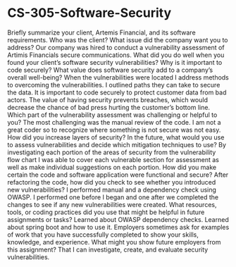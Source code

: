 # CS-305-Software-Security

Briefly summarize your client, Artemis Financial, and its software requirements. Who was the client? What issue did the company want you to address?
Our company was hired to conduct a vulnerability assessment of Artimis Financials secure communications.
What did you do well when you found your client’s software security vulnerabilities? Why is it important to code securely? What value does software security add to a company’s overall well-being?
When the vulnerabilities were located I address methods to overcoming the vulnerabilities. I outlined paths they can take to secure the data. It is important to code securely to protect customer data from bad actors. The value of having security prevents breaches, which would decrease the chance of bad press hurting the customer’s bottom line. 
Which part of the vulnerability assessment was challenging or helpful to you?
The most challenging was the manual review of the code. I am not a great coder so to recognize where something is not secure was not easy.
How did you increase layers of security? In the future, what would you use to assess vulnerabilities and decide which mitigation techniques to use?
By investigating each portion of the areas of security from the vulnerability flow chart I was able to cover each vulnerable section for assessment as well as make individual suggestions on each portion. 
How did you make certain the code and software application were functional and secure? After refactoring the code, how did you check to see whether you introduced new vulnerabilities?
I performed manual and a dependency check using OWASP. I performed one before I began and one after we completed the changes to see if any new vulnerabilities were created. 
What resources, tools, or coding practices did you use that might be helpful in future assignments or tasks?
Learned about OWASP dependency checks. Learned about spring boot and how to use it. 
Employers sometimes ask for examples of work that you have successfully completed to show your skills, knowledge, and experience. What might you show future employers from this assignment?
That I can investigate, create, and evaluate security vulnerabilities.
